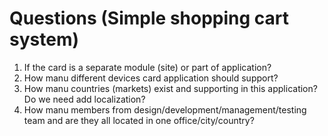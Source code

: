 # Questions (Simple shopping cart system)

1) If the card is a separate module (site) or part of application?
2) How manu different devices card application should support?
3) How manu countries (markets) exist and supporting in this application? 
Do we need add localization?
4) How manu members from design/development/management/testing team and are they all located in one office/city/country?
